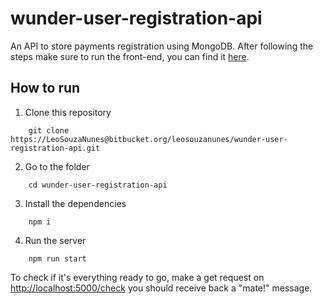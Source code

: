 # wunder-user-registration-api

An API to store payments registration using MongoDB. After following the steps make sure to run the front-end, you can find it [here](https://bitbucket.org/leosouzanunes/wunder-user-registration/src/main/).

## How to run

1.  Clone this repository

```
    git clone https://LeoSouzaNunes@bitbucket.org/leosouzanunes/wunder-user-registration-api.git
```

2. Go to the folder

```
    cd wunder-user-registration-api
```

3. Install the dependencies

```
    npm i
```

4. Run the server

```
    npm run start
```

To check if it's everything ready to go, make a get request on [http://localhost:5000/check](http://localhost:5000/check) you should receive back a "mate!" message.

